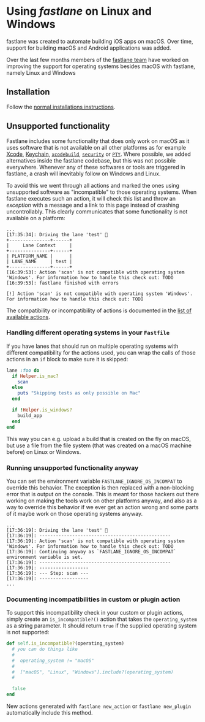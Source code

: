 # Using _fastlane_ on Linux and Windows

fastlane was created to automate building iOS apps on macOS. Over time, support for building macOS 
and Android applications was added. 

Over the last few months members of the [fastlane team](https://github.com/fastlane/fastlane#fastlane-team) 
have worked on improving the support for operating systems besides macOS with fastlane, namely Linux and Windows

## Installation

Follow the [normal installations instructions](TODO).

## Unsupported functionality

Fastlane includes some functionality that does only work on macOS as it uses software that is not
available on all other platforms as for example [Xcode](https://developer.apple.com/xcode/), [Keychain](https://support.apple.com/guide/keychain-access/what-is-keychain-access-kyca1083/mac), [`xcodebuild`](https://developer.apple.com/library/archive/technotes/tn2339/_index.html), [`security`](https://ss64.com/osx/security.html) or [`PTY`](http://man7.org/linux/man-pages/man7/pty.7.html). Where possible, 
we added alternatives inside the fastlane codebase, but this was not possible everywhere. Whenever any of these
softwares or tools are triggered in fastlane, a crash will inevitably follow on Windows and Linux.

To avoid this we went through all actions and marked the ones using unsupported software as "incompatible" to those 
operating systems. When fastlane executes such an action, it will check this list and throw an _exception_ with a message and 
a link to this page instead of crashing uncontrollably. This clearly communicates that some functionality is not available on 
a platform:

```
...
[17:35:34]: Driving the lane 'test' 🚀
+---------------+------+
|     Lane Context     |
+---------------+------+
| PLATFORM_NAME |      |
| LANE_NAME     | test |
+---------------+------+
[16:39:53]: Action 'scan' is not compatible with operating system 'Windows'. For information how to handle this check out: TODO
[16:39:53]: fastlane finished with errors

[!] Action 'scan' is not compatible with operating system 'Windows'. For information how to handle this check out: TODO
```

The compatibility or incompatibility of actions is documented in the [list of available actions](https://docs.fastlane.tools/actions/).

### Handling different operating systems in your `Fastfile`

If you have lanes that should run on multiple operating systems with different compatibility for the actions used, you can
wrap the calls of those actions in an `if` block to make sure it is skipped:

```ruby
lane :foo do
  if Helper.is_mac?
    scan
  else
    puts "Skipping tests as only possible on Mac"
  end

  if !Helper.is_windows?
    build_app
  end
end
```

This way you can e.g. upload a build that is created on the fly on macOS, but use a file from the file system (that was created
on a macOS machine before) on Linux or Windows.


### Running unsupported functionality anyway

You can set the environment variable `FASTLANE_IGNORE_OS_INCOMPAT` to override this behavior. The exception
is then replaced with a non-blocking error that is output on the console. This is meant for those hackers out 
there working on making the tools work on other platforms anyway, and also as a way to override this behavior if we
ever get an action wrong and some parts of it maybe work on those operating systems anyway.

```
...
[17:36:19]: Driving the lane 'test' 🚀
[17:36:19]: ------------------------------------------------
[17:36:19]: Action 'scan' is not compatible with operating system 'Windows'. For information how to handle this check out: TODO
[17:36:19]: Continuing anyway as `FASTLANE_IGNORE_OS_INCOMPAT` environment variable is set.
[17:36:19]: ------------------------------------------------
[17:36:19]: ------------------
[17:36:19]: --- Step: scan ---
[17:36:19]: ------------------
...
```

### Documenting incompatibilities in custom or plugin action

To support this incompatibility check in your custom or plugin actions, simply create an `is_incompatible?()` action that takes 
the `operating_system` as a string parameter. It should return `true` if the supplied operating system is not supported:

```ruby
def self.is_incompatible?(operating_system)
  # you can do things like
  # 
  #  operating_system != "macOS"
  #
  #  ["macOS", "Linux", "Windows"].include?(operating_system)
  # 

  false
end
```

New actions generated with `fastlane new_action` or `fastlane new_plugin` automatically include this method.
